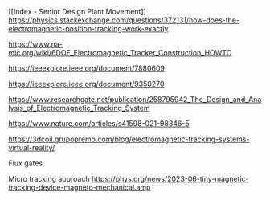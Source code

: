 [[Index - Senior Design Plant Movement]]
https://physics.stackexchange.com/questions/372131/how-does-the-electromagnetic-position-tracking-work-exactly

https://www.na-mic.org/wiki/6DOF_Electromagnetic_Tracker_Construction_HOWTO

https://ieeexplore.ieee.org/document/7880609

https://ieeexplore.ieee.org/document/9350270

https://www.researchgate.net/publication/258795942_The_Design_and_Analysis_of_Electromagnetic_Tracking_System

https://www.nature.com/articles/s41598-021-98346-5

https://3dcoil.grupopremo.com/blog/electromagnetic-tracking-systems-virtual-reality/

Flux gates

Micro tracking approach https://phys.org/news/2023-06-tiny-magnetic-tracking-device-magneto-mechanical.amp